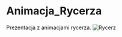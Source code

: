 # Animacja_Rycerza
Prezentacja z animacjami rycerza.
![Rycerz](https://user-images.githubusercontent.com/26405115/137631306-497e3d37-37b1-462d-8c91-93a8f27d1faf.png)
